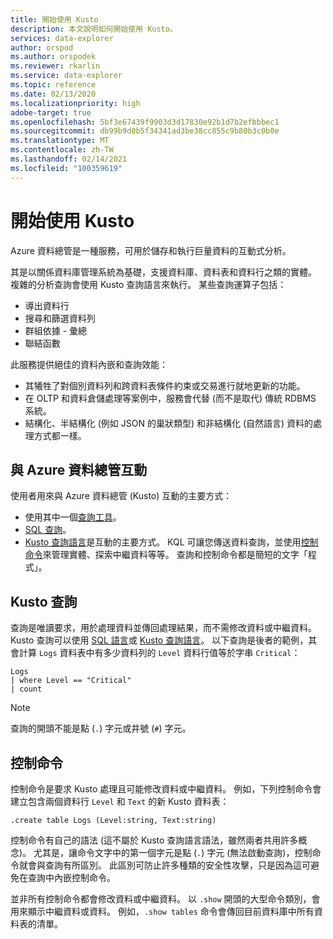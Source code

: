```yaml
---
title: 開始使用 Kusto
description: 本文說明如何開始使用 Kusto。
services: data-explorer
author: orspod
ms.author: orspodek
ms.reviewer: rkarlin
ms.service: data-explorer
ms.topic: reference
ms.date: 02/13/2020
ms.localizationpriority: high
adobe-target: true
ms.openlocfilehash: 5bf3e67439f9903d3d17830e92b1d7b2efbbbec1
ms.sourcegitcommit: db99b9d0b5f34341ad3be38cc855c9b80b3c0b0e
ms.translationtype: MT
ms.contentlocale: zh-TW
ms.lasthandoff: 02/14/2021
ms.locfileid: "100359619"
---
```

# <a name="getting-started-with-kusto"></a>開始使用 Kusto

Azure 資料總管是一種服務，可用於儲存和執行巨量資料的互動式分析。

其是以關係資料庫管理系統為基礎，支援資料庫、資料表和資料行之類的實體。 複雜的分析查詢會使用 Kusto 查詢語言來執行。 某些查詢運算子包括：
* 導出資料行
* 搜尋和篩選資料列
* 群組依據 - 彙總
* 聯結函數

此服務提供絕佳的資料內嵌和查詢效能： 
* 其犧牲了對個別資料列和跨資料表條件約束或交易進行就地更新的功能。 
* 在 OLTP 和資料倉儲處理等案例中，服務會代替 (而不是取代) 傳統 RDBMS 系統。
* 結構化、半結構化 (例如 JSON 的巢狀類型) 和非結構化 (自然語言) 資料的處理方式都一樣。

## <a name="interacting-with-azure-data-explorer"></a>與 Azure 資料總管互動

使用者用來與 Azure 資料總管 (Kusto) 互動的主要方式：
* 使用其中一個[查詢工具](../../tools-integrations-overview.md#azure-data-explorer-query-tools)。 
* [SQL 查詢](../api/tds/t-sql.md)。
*  [Kusto 查詢語言](../query/index.md)是互動的主要方式。 KQL 可讓您傳送資料查詢，並使用[控制命令](../management/index.md)來管理實體、探索中繼資料等等。
查詢和控制命令都是簡短的文字「程式」。

## <a name="kusto-queries"></a>Kusto 查詢

查詢是唯讀要求，用於處理資料並傳回處理結果，而不需修改資料或中繼資料。 Kusto 查詢可以使用 [SQL 語言](../api/tds/t-sql.md)或 [Kusto 查詢語言](../query/index.md)。 以下查詢是後者的範例，其會計算 `Logs` 資料表中有多少資料列的 `Level` 資料行值等於字串 `Critical`：

```kusto
Logs
| where Level == "Critical"
| count
```

> [!NOTE]
> 查詢的開頭不能是點 (`.`) 字元或井號 (`#`) 字元。

## <a name="control-commands"></a>控制命令

控制命令是要求 Kusto 處理且可能修改資料或中繼資料。 例如，下列控制命令會建立包含兩個資料行 `Level` 和 `Text` 的新 Kusto 資料表：

```kusto
.create table Logs (Level:string, Text:string)
```

控制命令有自己的語法 (這不屬於 Kusto 查詢語言語法，雖然兩者共用許多概念)。 尤其是，讓命令文字中的第一個字元是點 (`.`) 字元 (無法啟動查詢)，控制命令就會與查詢有所區別。
此區別可防止許多種類的安全性攻擊，只是因為這可避免在查詢中內嵌控制命令。

並非所有控制命令都會修改資料或中繼資料。 以 `.show` 開頭的大型命令類別，會用來顯示中繼資料或資料。 例如，`.show tables` 命令會傳回目前資料庫中所有資料表的清單。
